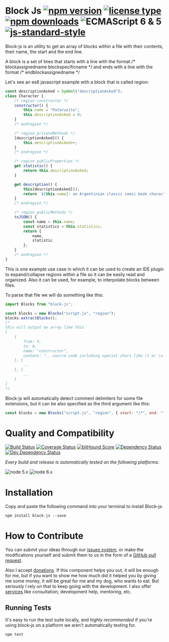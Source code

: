 <!-- ph replacements -->
<!-- name, /block-js/g, block-js -->
<!-- namePascal, /Block-js/g, Block-js -->
<!-- endph -->
<!-- ph ignoringStamps -->
<!-- endph -->
<!-- ph title -->
# Block Js [![npm version](https://img.shields.io/npm/v/block-js.svg)](https://www.npmjs.com/package/block-js) [![license type](https://img.shields.io/npm/l/block-js.svg)](https://github.com/nicosommi/block-js.git/blob/master/LICENSE) [![npm downloads](https://img.shields.io/npm/dm/block-js.svg)](https://www.npmjs.com/package/block-js) ![ECMAScript 6 & 5](https://img.shields.io/badge/ECMAScript-6%20/%205-red.svg) [![js-standard-style](https://img.shields.io/badge/code%20style-standard-brightgreen.svg)](http://standardjs.com/)
<!-- endph -->

<!-- ph description -->
Block-js is an utility to get an array of blocks within a file with their contents, their name, the start and the end line.

A block is a set of lines that starts with a line with the format /\* blockassignedname blockspecificname \*/ and ends with a line with the format /\* endblockassignedname \*/
<!-- endph -->

<!-- ph usagesAndExamples -->
Let's see an es6 javascript example with a block that is called region:

```javascript
const descriptionAsked = Symbol("descriptionAsked");
class Character {
	/* region constructor */
	constructor() {
		this.name = "Patoruzito";
		this.descriptionAsked = 0;
	}
	/* endregion */

	/* region privateMethods */
	[descriptionAsked]() {
		this.descriptionAsked++;
	}
	/* endregion */

	/* region publicProperties */
	get statistic() {
		return this.descriptionAsked;
	}

	get description() {
		this[descriptionAsked]();
		return `${this.name}: an Argentinian classic comic book character. Usa poncho.`;
	}
	/* endregion */

	/* region publicMethods */
	toJSON() {
		const name = this.name;
		const statistics = this.statistics;
		return {
			name,
			statistic
		};
	}
	/* endregion */
}
```

This is one example use case in which it can be used to create an IDE plugin to expand/collapse regions within a file so it can be easily read and organized.
Also it can be used, for example, to interpolate blocks between files.

To parse that file we will do something like this:

```javascript
import Blocks from "block-js";

const blocks = new Blocks("script.js", "region");
blocks.extractBlocks();
/*
this will output an array like this
[
	{
		from: 3,
		to: 8,
		name: "constructor",
		content: "...source code including special chars like \t or \n..."
	}, {
		...
	}, {
		...
	}
]
*/
```

Block-js will automatically detect comment delimiters for some file extensions, but it can be also specified as the third argument like this:

```javascript
const blocks = new Blocks("script.js", "region", { start: "/*", end: "*/" });
```

<!-- endph -->
<!-- ph howItWorks -->
<!-- endph -->
<!-- ph qualityAndCompatibility -->
# Quality and Compatibility

[![Build Status](https://travis-ci.org/nicosommi/block-js.png?branch=master)](https://travis-ci.org/nicosommi/block-js) [![Coverage Status](https://coveralls.io/repos/nicosommi/block-js/badge.svg)](https://coveralls.io/r/nicosommi/block-js)  [![bitHound Score](https://www.bithound.io/github/nicosommi/block-js/badges/score.svg)](https://www.bithound.io/github/nicosommi/block-js)  [![Dependency Status](https://david-dm.org/nicosommi/block-js.png?theme=shields.io)](https://david-dm.org/nicosommi/block-js?theme=shields.io) [![Dev Dependency Status](https://david-dm.org/nicosommi/block-js/dev-status.svg)](https://david-dm.org/nicosommi/block-js?theme=shields.io#info=devDependencies)

*Every build and release is automatically tested on the following platforms:*

![node 5.x](https://img.shields.io/badge/node-5.x-brightgreen.svg)
![node 6.x](https://img.shields.io/badge/node-6.x-brightgreen.svg)
<!-- endph -->
<!-- ph installation -->
# Installation

Copy and paste the following command into your terminal to install Block-js:

```
npm install block-js --save
```

<!-- endph -->
<!-- stamp contribute -->
# How to Contribute

You can submit your ideas through our [issues system](https://github.com/nicosommi/block-js/issues), or make the modifications yourself and submit them to us in the form of a [GitHub pull request](https://help.github.com/articles/using-pull-requests/).

Also I accept [donations](http://nicosommi.com). If this component helps you out, it will be enough for me, but if you want to show me how much did it helped you by giving me some money, it will be great for me and my dog, who wants to eat. But seriously I rely on that to keep going with the development.
I also offer [services](http://integracionesagiles.com) like consultation, development help, mentoring, etc.
<!-- endstamp -->
<!-- stamp runningtests -->
## Running Tests

It's easy to run the test suite locally, and *highly recommended* if you're using block-js on a platform we aren't automatically testing for.

```
npm test
```
<!-- endstamp -->
